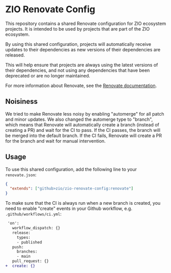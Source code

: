 # ZIO Renovate Config

This repository contains a shared Renovate configuration for ZIO ecosystem projects. It is intended to be used by projects that are part of the ZIO ecosystem.

By using this shared configuration, projects will automatically receive updates to their dependencies as new versions of their dependencies are released.

This will help ensure that projects are always using the latest versions of their dependencies, and not using any dependencies that have been deprecated or are no longer maintained.

For more information about Renovate, see the [Renovate documentation](https://docs.renovatebot.com/).

## Noisiness

We tried to make Renovate less noisy by enabling "automerge" for all patch and minor updates. We also changed the automerge type to "branch", which means that Renovate will automatically create a branch (instead of creating a PR) and wait for the CI to pass. If the CI passes, the branch will be merged into the default branch. If the CI fails, Renovate will create a PR for the branch and wait for manual intervention.

## Usage

To use this shared configuration, add the following line to your `renovate.json`:

```json
{
  "extends": ["github>zio/zio-renovate-config:renovate"]
}
```

To make sure that the CI is always run when a new branch is created, you need to enable "create" events in your Github workflow, e.g. `.github/workflows/ci.yml`:

```diff
 'on':
   workflow_dispatch: {}
   release:
     types:
     - published
   push:
     branches:
     - main 
   pull_request: {}
+  create: {}
```

